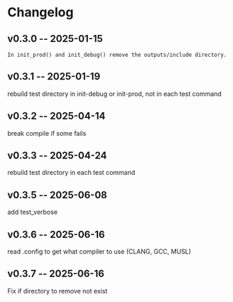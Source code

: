 # **Changelog**

## v0.3.0 -- 2025-01-15

    In init_prod() and init_debug() remove the outputs/include directory.

## v0.3.1 -- 2025-01-19
rebuild test directory in init-debug or init-prod, not in each test command

## v0.3.2 -- 2025-04-14
break compile if some fails

## v0.3.3 -- 2025-04-24
rebuild test directory in each test command

## v0.3.5 -- 2025-06-08
add test_verbose

## v0.3.6 -- 2025-06-16
read .config to get what compiler to use (CLANG, GCC, MUSL)

## v0.3.7 -- 2025-06-16
Fix if directory to remove not exist
